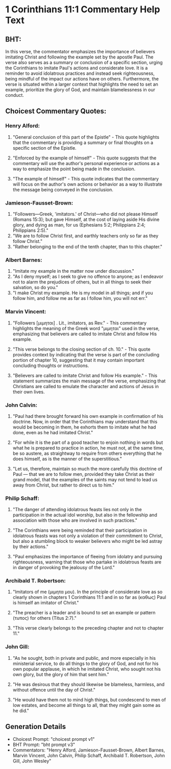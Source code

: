# 1 Corinthians 11:1 Commentary Help Text

## BHT:
In this verse, the commentator emphasizes the importance of believers imitating Christ and following the example set by the apostle Paul. The verse also serves as a summary or conclusion of a specific section, urging the Corinthians to imitate Paul's actions and considerate love. It is a reminder to avoid idolatrous practices and instead seek righteousness, being mindful of the impact our actions have on others. Furthermore, the verse is situated within a larger context that highlights the need to set an example, prioritize the glory of God, and maintain blamelessness in our conduct.

## Choicest Commentary Quotes:
### Henry Alford:
1. "General conclusion of this part of the Epistle" - This quote highlights that the commentary is providing a summary or final thoughts on a specific section of the Epistle. 

2. "Enforced by the example of himself" - This quote suggests that the commentary will use the author's personal experience or actions as a way to emphasize the point being made in the conclusion. 

3. "The example of himself" - This quote indicates that the commentary will focus on the author's own actions or behavior as a way to illustrate the message being conveyed in the conclusion.

### Jamieson-Fausset-Brown:
1. "Followers—Greek, 'imitators.' of Christ—who did not please Himself (Romans 15:3); but gave Himself, at the cost of laying aside His divine glory, and dying as man, for us (Ephesians 5:2; Philippians 2:4; Philippians 2:5)."
2. "We are to follow Christ first, and earthly teachers only so far as they follow Christ."
3. "Rather belonging to the end of the tenth chapter, than to this chapter."

### Albert Barnes:
1. "Imitate my example in the matter now under discussion."
2. "As I deny myself; as I seek to give no offence to anyone; as I endeavor not to alarm the prejudices of others, but in all things to seek their salvation, so do you."
3. "I make Christ my example. He is my model in all things; and if you follow him, and follow me as far as I follow him, you will not err."

### Marvin Vincent:
1. "Followers [μιμηται] . Lit., imitators, as Rev." - This commentary highlights the meaning of the Greek word "μιμηται" used in the verse, emphasizing that believers are called to imitate Christ and follow His example.

2. "This verse belongs to the closing section of ch. 10." - This quote provides context by indicating that the verse is part of the concluding portion of chapter 10, suggesting that it may contain important concluding thoughts or instructions.

3. "Believers are called to imitate Christ and follow His example." - This statement summarizes the main message of the verse, emphasizing that Christians are called to emulate the character and actions of Jesus in their own lives.

### John Calvin:
1. "Paul had there brought forward his own example in confirmation of his doctrine. Now, in order that the Corinthians may understand that this would be becoming in them, he exhorts them to imitate what he had done, even as he had imitated Christ." 

2. "For while it is the part of a good teacher to enjoin nothing in words but what he is prepared to practice in action, he must not, at the same time, be so austere, as straightway to require from others everything that he does himself, as is the manner of the superstitious."

3. "Let us, therefore, maintain so much the more carefully this doctrine of Paul — that we are to follow men, provided they take Christ as their grand model, that the examples of the saints may not tend to lead us away from Christ, but rather to direct us to him."

### Philip Schaff:
1. "The danger of attending idolatrous feasts lies not only in the participation in the actual idol worship, but also in the fellowship and association with those who are involved in such practices." 

2. "The Corinthians were being reminded that their participation in idolatrous feasts was not only a violation of their commitment to Christ, but also a stumbling block to weaker believers who might be led astray by their actions." 

3. "Paul emphasizes the importance of fleeing from idolatry and pursuing righteousness, warning that those who partake in idolatrous feasts are in danger of provoking the jealousy of the Lord."

### Archibald T. Robertson:
1. "Imitators of me (μιμητα μου). In the principle of considerate love as so clearly shown in chapters 1 Corinthians 11:1 and in so far as (καθως) Paul is himself an imitator of Christ." 

2. "The preacher is a leader and is bound to set an example or pattern (τυπος) for others (Titus 2:7)." 

3. "This verse clearly belongs to the preceding chapter and not to chapter 11."

### John Gill:
1. "As he sought, both in private and public, and more especially in his ministerial service, to do all things to the glory of God, and not for his own popular applause, in which he imitated Christ, who sought not his own glory, but the glory of him that sent him." 

2. "He was desirous that they should likewise be blameless, harmless, and without offence until the day of Christ." 

3. "He would have them not to mind high things, but condescend to men of low estates, and become all things to all, that they might gain some as he did."


## Generation Details
- Choicest Prompt: "choicest prompt v1"
- BHT Prompt: "bht prompt v3"
- Commentators: "Henry Alford, Jamieson-Fausset-Brown, Albert Barnes, Marvin Vincent, John Calvin, Philip Schaff, Archibald T. Robertson, John Gill, John Wesley"
